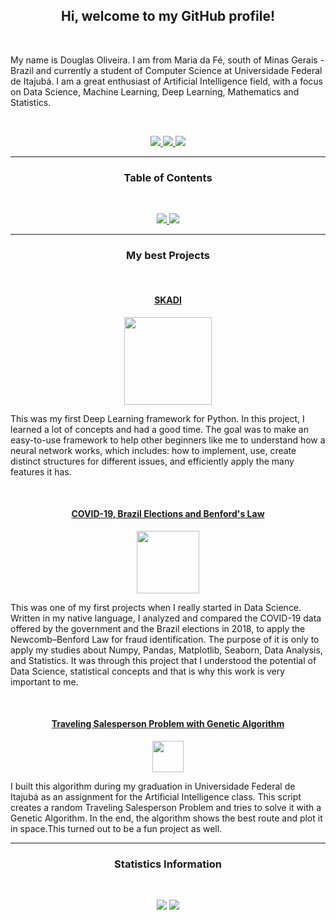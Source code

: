 <h2 align="center">Hi, welcome to my GitHub profile!</h2>
<br>
<p> 
  My name is Douglas Oliveira. I am from Maria da Fé, south of Minas Gerais - Brazil and currently a student of Computer Science at Universidade Federal de Itajubá. I am a great enthusiast of Artificial Intelligence field, with a focus on Data Science, Machine Learning, Deep Learning, Mathematics and Statistics. 

</p>
<br>
<p align="center">
  <a href="mailto:dellonath@gmail.com?
    subject=MessageTitle&amp;
    body=Message Content">
    <img src="https://img.shields.io/static/v1?label=Gmail&message=dellonath@gmail.com&color=EA4335&style=for-the-badge&logo=Gmail">
  </a>
  <a href="https://www.linkedin.com/in/douglas-oliveira-5b36201b2/">
    <img src="https://img.shields.io/static/v1?label=LinkedIn&message=Douglas%20Oliveira&color=0077B5&style=for-the-badge&logo=LinkedIn">
  </a>
  <a href="https://www.facebook.com/dellonath/">
    <img src="https://img.shields.io/static/v1?label=Facebook&message=Douglas%20Oliveira&color=1877F2&style=for-the-badge&logo=Facebook">
  </a>
</p>

_________________________________________________________________________________________________________________________________________________________________

<h3 align="center">Table of Contents</h3>
<br>
<p align="center">
 <a href="#My-best-projects">
   <img src="https://img.shields.io/badge/My%20best%20projects-grey?style=for-the-badge">
 </a>
 <a href="#Statistics-Informations">
   <img src="https://img.shields.io/badge/Statistics%20Informations-grey?style=for-the-badge">
 </a> 
</p>

_________________________________________________________________________________________________________________________________________________________________

<a name="My-best-projects"/>
<h3 align="center">My best Projects</h3>

<br>

<a href="https://github.com/Dellonath/SKADI"><h4 align="center">SKADI</h4></a>

<p align="center">
  <a href="https://github.com/Dellonath/SKADI">
    <img width = 140 src="https://user-images.githubusercontent.com/56659549/106782675-342d2c00-6629-11eb-96a7-ca0096278de9.png">
  </a>
</p>

<p>
  This was my first Deep Learning framework for Python. In this project, I learned a lot of concepts and had a good time. The goal was to make an easy-to-use framework to help other beginners like me to understand how a neural network works, which includes: how to implement, use, create distinct structures for different issues, and efficiently apply the many features it has. 
</p>

<br>

<a href="https://github.com/Dellonath/COVID-19_eleicoes2018_lei_de_Benford"> <h4 align="center">COVID-19, Brazil Elections and Benford's Law</h4> </a>

<p align="center">
  <a href="https://github.com/Dellonath/COVID-19_eleicoes2018_lei_de_Benford">
    <img width = 100 src="https://user-images.githubusercontent.com/56659549/107123605-32f43d00-687d-11eb-85f2-31ec104f69e9.png">
  </a>
</p>

<p>
  This was one of my first projects when I really started in Data Science. Written in my native language, I analyzed and compared the COVID-19 data offered by the government and the Brazil elections in 2018, to apply the Newcomb–Benford Law for fraud identification. The purpose of it is only to apply my studies about Numpy,   Pandas, Matplotlib, Seaborn, Data Analysis, and Statistics. It was through this project that I understood the potential of Data Science, statistical concepts and that is why this work is very important to me.
</p>

<br>

<a href="https://github.com/Dellonath/traveling_salesperson_problem"> <h4 align="center">Traveling Salesperson Problem with Genetic Algorithm</h4> </a>

<p align="center">
  <a href="Traveling Salesperson Problem">
    <img width = 50 src="https://user-images.githubusercontent.com/56659549/107124374-57064d00-6882-11eb-9f04-7cbd364c33ea.png">
  </a>
</p>

<p>
  I built this algorithm during my graduation in Universidade Federal de Itajubá as an assignment for the Artificial Intelligence class. This script creates a random Traveling Salesperson Problem and tries to solve it with a Genetic Algorithm. In the end, the algorithm shows the best route and plot it in space.This turned out to be a fun project as well.

</p>

_________________________________________________________________________________________________________________________________________________________________
<a name="Statistics-Information"/>
<h3 align="center">Statistics Information</h3>

<br>
<p align="center">
  <img src="https://github-readme-stats.vercel.app/api/top-langs/?username=Dellonath&theme=gotham">
  <img src="https://github-readme-stats.vercel.app/api?username=Dellonath&show_icons=true&include_all_commits=true&theme=gotham">
</p>
